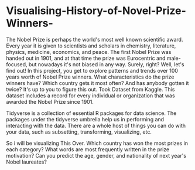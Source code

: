 # Visualising-History-of-Novel-Prize-Winners-

The Nobel Prize is perhaps the world's most well known scientific award. Every year it is given to scientists and scholars in chemistry, literature, physics, medicine, economics, and peace. The first Nobel Prize was handed out in 1901, and at that time the prize was Eurocentric and male-focused, but nowadays it's not biased in any way. Surely, right?
Well, let's find out! In this project, you get to explore patterns and trends over 100 years worth of Nobel Prize winners. What characteristics do the prize winners have? Which country gets it most often? And has anybody gotten it twice? It's up to you to figure this out.
Took Dataset from Kaggle.
This dataset includes a record for every individual or organization that was awarded the Nobel Prize since 1901.

Tidyverse is a collection of essential R packages for data science. The packages under the tidyverse umbrella help us in performing and interacting with the data. There are a whole host of things you can do with your data, such as subsetting, transforming, visualizing, etc.

So i will be visualizing This Over.
Which country has won the most prizes in each category? What words are most frequently written in the prize motivation? Can you predict the age, gender, and nationality of next year's Nobel laureates?
